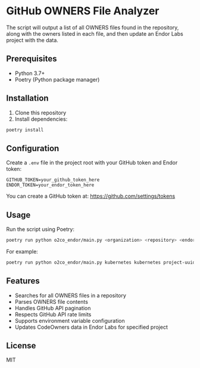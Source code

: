 # GitHub OWNERS File Analyzer

The script will output a list of all OWNERS files found in the repository, along with the owners listed in each file, and then update an Endor Labs project with the data.

## Prerequisites

- Python 3.7+
- Poetry (Python package manager)

## Installation

1. Clone this repository
2. Install dependencies:

```bash
poetry install
```

## Configuration

Create a `.env` file in the project root with your GitHub token and Endor token:

```env
GITHUB_TOKEN=your_github_token_here
ENDOR_TOKEN=your_endor_token_here
```

You can create a GitHub token at: <https://github.com/settings/tokens>

## Usage

Run the script using Poetry:

```bash
poetry run python o2co_endor/main.py <organization> <repository> <endor-project-uuid> <endor-namespace>
```

For example:

```bash
poetry run python o2co_endor/main.py kubernetes kubernetes project-uuid-123 endor-namespace
```

## Features

- Searches for all OWNERS files in a repository
- Parses OWNERS file contents
- Handles GitHub API pagination
- Respects GitHub API rate limits
- Supports environment variable configuration
- Updates CodeOwners data in Endor Labs for specified project

## License

MIT
